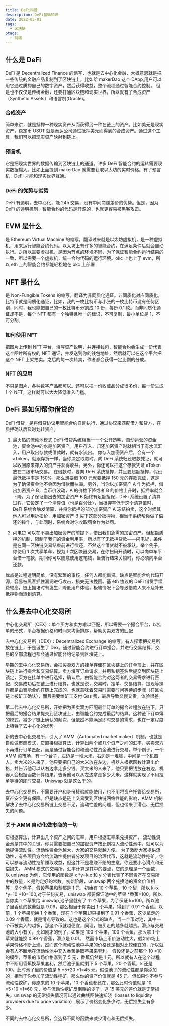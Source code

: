```yaml
---
title: DeFi科普
description: DeFi基础知识
date: 2022-05-01
tags:
  - 区块链
ptags:
  - 前端
---
```

## 什么是 DeFi

DeFi 是 Decentralized Finance 的缩写，也就是去中心化金融，大概意思就是把一些传统的金融产品复制到了区块链上，比如给 makerDao 这个 DApp,用户可以用它通过质押自己的数字资产，然后获得收益，整个流程通过智能合约控制。
但是也不仅仅是传统金融，还要打通区块链和现实世界，所以就有了合成资产（Synthetic Assets）和语言机(Oracle)。

### 合成资产

简单来讲，就是抵押一种现实资产从而获得另一种在链上的资产。比如美元是现实资产，稳定币 USDT 就是泰达公司通过抵押美元而得到的合成资产。通过这个工具，我们可以把现实资产映射到链上。

### 预言机

它是把现实世界的数据传输到区块链上的通道。许多 DeFi 智能合约的运转需要现实数据输入。比如上面提到 makerDao 就需要获取以太坊的实时价格。有了预言机，DeFi 才能和现实世界互通。

### DeFi 的优势与劣势

DeFi 有透明，去中心化，能 24h 交易，没有中间商赚差价的优势。但是，因为 DeFi 的透明机制，智能合约的代码是开源的，也就更容易被黑客攻击。

## EVM 是什么

是 Ethereum Virtual Machine 的缩写，翻译过来就是以太坊虚拟机，是一种虚拟机，用来运行智能合约代码。以太坊上有许多的智能合约，在满足条件后就会自动执行。之所以需要虚拟机，是因为节点的环境不同，为了保证智能合约运行结果的一致，所以需要一个虚拟机，统一合约代码的运行环境。okc 上也上了 evm，所以 eth 上的智能合约都能轻松地在 okc 上部署

## NFT 是什么

是 Non-Fungible Tokens 的缩写，翻译为非同质化通证。非同质化对应同质化，比特币就是同质化通证，比如，我的一枚比特币与小张的一枚比特币没有任何区别，同时，我也能把自己的一枚比特币分割成 10 份，每份 0.1 枚。而非同质化通证却不是，每个 NFT 都有一个独特且唯一的标识，不可复制，最小单位是 1，不可分割。

### 如何使用 NFT

把图片上传到 NFT 平台，填写资产说明，并连接钱包，智能合约会生成一份代表这个图片所有权的 NFT 通证，并发送到你的钱包地址，然后就可以在这个平台把这个 NFT 上架拍卖。之后的每一次转卖，作者都会获得一定比例的分成。

### NFT 的应用

不只是图片，各种数字产品都可以。还可以把一份收藏品分成很多份，每一份生成 1 个 NFT，这样就可以大大降低准入门槛。

## DeFi 是如何帮你借贷的

DeFi 借贷，是将借贷协议用智能合约自动执行，通过协议来匹配借方和贷方，在质押确认后及时划转资产。

1. 最火热的流动池模式
   DeFi 借贷系统相当一一个公开透明，自动运营的资金池，资金池中的水是加密资产，用户存入、归还加密资产时就相当于有水流汇入，用户取出存款或借款时，就有水流出。
   你存入加密资产后，会有一个 aToken，就跟存折一样，当你决定取款时，向 DeFi 系统归还取款凭证，就可以收回原来存入的资产并获得收益。另外，你还可以把这个存款凭证 aToken 放在二级市场交易。
   在借款时，要向 DeFi 系统抵押，并且要超额抵押，假设最低抵押率是 150%，那么想要借 100 元就要抵押 150 元的存款凭证，这是为了确保资金池不会因为借款而枯竭。另外，当你以加密资产 A 作为抵押，借出加密资产 B，当币价波动，A 的价格下降或者 B 的价格上升时，抵押率就会下降，为了保证借出去的加密资产 B 始终有足额担保，DeFi 系统设置了清算过程，它设定了一个清算值（也是百分比），当抵押率低于这个清算值时，DeFi 系统会触发清算，并将你抵押的部分加密资产 A 冻结拍卖，这个时候其他人可以用折扣价，用加密资产 B 买下这部分抵押物，相当于系统帮你做了偿还的操作，与此同时，系统会对你收取罚金作为处罚。

2. 闪电贷
   可以在不卖出加密资产的前提下，借出我们急需的加密资产。但超额质押的机制，限制了我们的资金利用率，所以有了无抵押贷款——闪电贷，条件是在同一区块链交易结束前进行偿还，不然这个借贷就不被承认。举个例子，你使用 1 次共享单车，视为 1 次区块链交易，在你扫码开锁时，可以向单车平台借一笔款，期间你可以随意使用这笔钱，当骑行结束关锁时，你必须向平台还款。

优点是过程透明简单，没有繁琐的审核，任何人都能借贷。缺点是智能合约代码开源，容易被黑客抓住漏洞进行攻击，损失无法挽回。基 eth 协议的 DeFi 借贷手续费较高，链上拥堵时有发生，降低用户体验，极端情况下会导致借款人来不及补充抵押物而遭到清算。

## 什么是去中心化交易所

中心化交易所（CEX）：单个买方和卖方难以匹配，所以需要一个撮合平台，以挂单的形式，平台根据价格和时间来均衡排序，帮助买卖双方的匹配

去中心化交易所（DEX）：Decentralized Exchange 的缩写。有人探索把交易所放在链上，于是诞生了 Dex。通过智能合约进行订单撮合，并进行交易结算，交易的全部流程也都会通过智能合约记录到区块链上。

早期的去中心化交易所，会把买卖双方的挂单存储在区块链上的订单簿上，并在区块链上进行撮合和交易结算。卖方填写订单请求，并用私钥签名后提交到区块链上锁定，买方在挂单中进行选择，确认后，由智能合约对这两者的交易需求进行匹配，交易成功后在链上进行结算。也就是说，交易时，挂单、交易结算、提现等操作都是由智能合约在链上完成的，也就意味着交易时需要时间等待的步骤（在区块链上被矿工确认），而且需要给矿工支付 Gas 费，最后导致又慢又贵，体验很差。

第二代去中心化交易所，开始把为买卖双方匹配最佳订单的撮合过程放在链下，只把最后的撮合结果提交到区块链上，由智能合约完成最后的结算。这种链下订单簿的模式，减少了链上确认的频次，但依然不能满足即时交易的需求，也在一定程度上牺牲了去中心化的优势。

新的去中心化交易所，引入了 AMM（Automated market maker）机制，也就是自动做市商模式，它直接根据算法，计算出两个或几个资产之间的汇率，买卖双方不再进行订单匹配，而是通过智能合约和流动性资金池进行交易。举个例子，一个 AMM 菜市场，有一个台子，左边是一堆大米，右边是一堆钱，中间是一个机器人。卖大米的人来了，他只要把自己的大米放在左边，机器人根据函数计算出价格，并告诉他可以从右边拿走多少钱。买大米的人来了，他只要把钱放在右边，机器人会根据函数计算结果，告诉他可以从左边拿走多少大米。这样就实现了不用挂单等待的即时交易。Uniswap 就是这么干的。

去中心化交易所，不需要开户和身份核验就能使用，也不用将资产托管给交易所，资产安全更有保障。但是缺点是链上交易受到区块链网络性能的影响，AMM 机制解决了去中心化交易所链上交易不足，流动性差的问题，但也带来了滑点、无偿损失的问题。

### 关于 AMM 自动化做市商的一切

它根据算法，计算出几个资产之间的汇率，用户根据汇率来兑换资产， 流动性资金池是其中的关键。你只需要把自己的加密资产按比例投入流动性池中，就可以为他提供流动性。流动性资金池越大，大家的交易就越方便。
为了激励大家提供流动性，有些项目方会给流动性提供者分发项目的治理代币，这就是流动性挖矿。你可以参与流动性挖矿赚取收益，但这并不是稳赚不赔的生意，你还要小心滑点和无偿损失。
AMM 模式的交易所，汇率计算是其中的要点，它的原理是一个函数，以 uniswap 为例，它使用的函数是 x *y=k,x 和 y 分表代表了不同资产在交易所中的数量，k 是约定好的常数。初始阶段，uniswap 两个兑换池的资金价值相等，举个例子，假设苹果和梨都是 1 元，初始有 10 个苹果，10 个梨，所以 k=x *y=10 *10=100,对于任何交易，uniswap 都要保证池中的苹果 *香蕉=100。所以当你卖 1 个苹果给 uniswap,池子里就有了 11 个苹果，为了保证 k=100，所以池子里香蕉的数量就是 9.09，那么相当于你卖出 1 个苹果，得到了 0.91 个香蕉。以前，1 个苹果能换 1 个香蕉，现在 1 个苹果却只换到了 0.91 个香蕉，这少拿走的 0.09 个香蕉，就是滑点导致的。这也是这个公式的缺点，当一个币对池，其中一个币被卖入的越多，那这个币就越便宜，同理，被买走的越多就越贵。滑点与交易池的大小有关，比如刚才的例子，如果是 100 个苹果，100 个香蕉，那么拿 1 个苹果就能换 0.99 个香蕉，滑点是 0.01。
然而市场上币价波动性大，假如市场上苹果价格不断上涨，然而这个流动性池中苹果的价格还是相对比较便宜的，所以就会有人不断地在流动性池中充入香蕉换取苹果来套利。
假设还是之前那个 10 *10 的模型，苹果的市场价格涨到了 5 元，香蕉仍然是 1 元。所以就有人在这个过程中不断用香蕉换苹果套利，然后池子里就剩下 5 个苹果，20 个香蕉，k 还是 100。此时池子里的价值是 5 *5+20 *1=45 元。假设池子的流动性都是你添加的，相当于你参加了流动性挖矿，那么你的资产价值就是 45 元。但如果你不参与流动性挖矿，你原来的 10 个苹果，10 个香蕉都还在，那么此时价值就是 10 *5+10 \*1=60 元，参与流动性挖矿反倒赚的少了，这 15 美元的差价就是无常损失。uniswap 的无常损失情况可以通过曲线图快速知晓（losses to liquidity providers due to price variation）,展示了价格变化多少时，无偿损失会有多少。

不同的去中心化交易所，会选择不同的函数来减少滑点和无偿损失。
